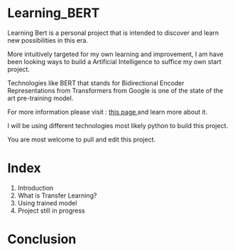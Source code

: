 # Learning_BERT


Learning Bert is a personal project that is intended to discover and learn new possibilities in this era. 

More intuitively targeted for my own learning and improvement, I am have been looking ways to build a Artificial Intelligence to suffice my own start project. 

Technologies like BERT that stands for Bidirectional Encoder Representations from Transformers from Google is one of the state of the art pre-training model. 

For more information please visit : <a href = "https://ai.googleblog.com/2018/11/open-sourcing-bert-state-of-art-pre.html"> this page <a> and learn more about it. 
  
I will be using different technologies most likely python to build this project. 

You are most welcome to pull and edit this project. 

<h1> Index </h1>

<ol>
  <li>Introduction</li>
  <li> What is Transfer Learning? </li>
  <li> Using trained model</li>
  <li> Project still in progress</li>
</ol>


# Conclusion
